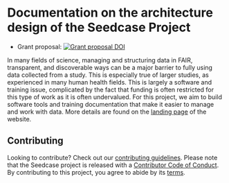 # Documentation on the architecture design of the Seedcase Project

-   Grant proposal: [![Grant proposal
    DOI](https://zenodo.org/badge/DOI/10.5281/zenodo.6511112.svg)](https://doi.org/10.5281/zenodo.6511112)

In many fields of science, managing and structuring data in FAIR,
transparent, and discoverable ways can be a major barrier to fully using
data collected from a study. This is especially true of larger studies,
as experienced in many human health fields. This is largely a software
and training issue, complicated by the fact that funding is often
restricted for this type of work as it is often undervalued. For this
project, we aim to build software tools and training documentation that
make it easier to manage and work with data. More details are found on
the [landing page](https://seedcase-project.org) of the website.

## Contributing

Looking to contribute? Check out our [contributing
guidelines](CONTRIBUTING.md). Please note that the Seedcase project is
released with a [Contributor Code of
Conduct](https://contributor-covenant.org/version/2/1/CODE_OF_CONDUCT.html).
By contributing to this project, you agree to abide by its
[terms](community/CODE_OF_CONDUCT.md).
